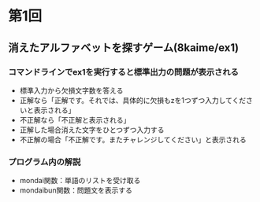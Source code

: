 # 第1回
## 消えたアルファベットを探すゲーム(8kaime/ex1)
### コマンドラインでex1を実行すると標準出力の問題が表示される
* 標準入力から欠損文字数を答える
* 正解なら「正解です。それでは、具体的に欠損もzを1つずつ入力してくださいと表示される」
* 不正解なら「不正解と表示される」
* 正解した場合消えた文字をひとつずつ入力する
* 不正解の場合「不正解です。またチャレンジしてください」と表示される
### プログラム内の解説
* mondai関数：単語のリストを受け取る
* mondaibun関数：問題文を表示する